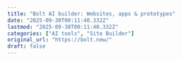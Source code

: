 ```yaml
---
title: "Bolt AI builder: Websites, apps & prototypes"
date: "2025-09-30T00:11:40.332Z"
lastmod: "2025-09-30T00:11:40.332Z"
categories: ["AI tools", "Site Builder"]
original_url: "https://bolt.new/"
draft: false
---
```

